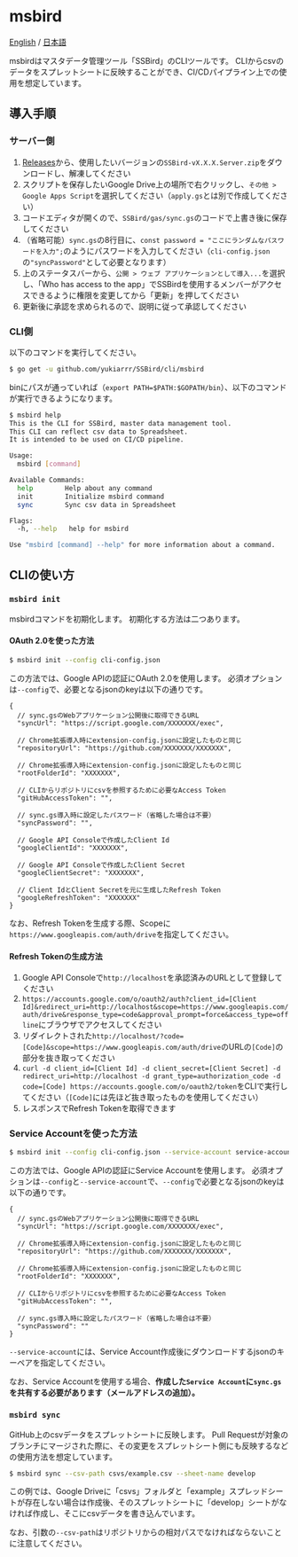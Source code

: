 # msbird

[English](https://github.com/yukiarrr/SSBird/blob/master/cli/msbird/README.md) / [日本語](https://github.com/yukiarrr/SSBird/blob/master/cli/msbird/README.ja.md)

msbirdはマスタデータ管理ツール「SSBird」のCLIツールです。
CLIからcsvのデータをスプレットシートに反映することができ、CI/CDパイプライン上での使用を想定しています。

## 導入手順

### サーバー側

1. [Releases](https://github.com/yukiarrr/SSBird/releases)から、使用したいバージョンの`SSBird-vX.X.X.Server.zip`をダウンロードし、解凍してください
2. スクリプトを保存したいGoogle Drive上の場所で右クリックし、`その他 > Google Apps Script`を選択してください（`apply.gs`とは別で作成してください）
3. コードエディタが開くので、`SSBird/gas/sync.gs`のコードで上書き後に保存してください
4. （省略可能）`sync.gs`の8行目に、`const password = "ここにランダムなパスワードを入力";`のようにパスワードを入力してください（`cli-config.json`の`"syncPassword"`として必要となります）
5. 上のステータスバーから、`公開 > ウェブ アプリケーションとして導入...`を選択し、「Who has access to the app」でSSBirdを使用するメンバーがアクセスできるように権限を変更してから「更新」を押してください
6. 更新後に承認を求められるので、説明に従って承認してください

### CLI側

以下のコマンドを実行してください。

```sh
$ go get -u github.com/yukiarrr/SSBird/cli/msbird
```

binにパスが通っていれば（`export PATH=$PATH:$GOPATH/bin`）、以下のコマンドが実行できるようになります。

```sh
$ msbird help
This is the CLI for SSBird, master data management tool.
This CLI can reflect csv data to Spreadsheet.
It is intended to be used on CI/CD pipeline.

Usage:
  msbird [command]

Available Commands:
  help        Help about any command
  init        Initialize msbird command
  sync        Sync csv data in Spreadsheet

Flags:
  -h, --help   help for msbird

Use "msbird [command] --help" for more information about a command.

```

## CLIの使い方

### `msbird init`

msbirdコマンドを初期化します。
初期化する方法は二つあります。

#### OAuth 2.0を使った方法

```sh
$ msbird init --config cli-config.json
```

この方法では、Google APIの認証にOAuth 2.0を使用します。
必須オプションは`--config`で、必要となるjsonのkeyは以下の通りです。

```jsonc
{
  // sync.gsのWebアプリケーション公開後に取得できるURL
  "syncUrl": "https://script.google.com/XXXXXXX/exec",

  // Chrome拡張導入時にextension-config.jsonに設定したものと同じ
  "repositoryUrl": "https://github.com/XXXXXXX/XXXXXXX",

  // Chrome拡張導入時にextension-config.jsonに設定したものと同じ
  "rootFolderId": "XXXXXXX",

  // CLIからリポジトリにcsvを参照するために必要なAccess Token
  "gitHubAccessToken": "",

  // sync.gs導入時に設定したパスワード（省略した場合は不要）
  "syncPassword": "",

  // Google API Consoleで作成したClient Id
  "googleClientId": "XXXXXXX",

  // Google API Consoleで作成したClient Secret
  "googleClientSecret": "XXXXXXX",

  // Client IdとClient Secretを元に生成したRefresh Token
  "googleRefreshToken": "XXXXXXX"
}
```

なお、Refresh Tokenを生成する際、Scopeに`https://www.googleapis.com/auth/drive`を指定してください。

#### Refresh Tokenの生成方法

1. Google API Consoleで`http://localhost`を承認済みのURLとして登録してください
2. `https://accounts.google.com/o/oauth2/auth?client_id=[Client Id]&redirect_uri=http://localhost&scope=https://www.googleapis.com/auth/drive&response_type=code&approval_prompt=force&access_type=offline`にブラウザでアクセスしてください
3. リダイレクトされた`http://localhost/?code=[Code]&scope=https://www.googleapis.com/auth/drive`のURLの`[Code]`の部分を抜き取ってください
4. `curl -d client_id=[Client Id] -d client_secret=[Client Secret] -d redirect_uri=http://localhost -d grant_type=authorization_code -d code=[Code] https://accounts.google.com/o/oauth2/token`をCLIで実行してください（`[Code]`には先ほど抜き取ったものを使用してください）
5. レスポンスでRefresh Tokenを取得できます


### Service Accountを使った方法

```sh
$ msbird init --config cli-config.json --service-account service-account.json
```

この方法では、Google APIの認証にService Accountを使用します。
必須オプションは`--config`と`--service-account`で、`--config`で必要となるjsonのkeyは以下の通りです。

```jsonc
{
  // sync.gsのWebアプリケーション公開後に取得できるURL
  "syncUrl": "https://script.google.com/XXXXXXX/exec",

  // Chrome拡張導入時にextension-config.jsonに設定したものと同じ
  "repositoryUrl": "https://github.com/XXXXXXX/XXXXXXX",

  // Chrome拡張導入時にextension-config.jsonに設定したものと同じ
  "rootFolderId": "XXXXXXX",

  // CLIからリポジトリにcsvを参照するために必要なAccess Token
  "gitHubAccessToken": "",

  // sync.gs導入時に設定したパスワード（省略した場合は不要）
  "syncPassword": ""
}
```

`--service-account`には、Service Account作成後にダウンロードするjsonのキーペアを指定してください。

なお、Service Accountを使用する場合、**作成した`Service Account`に`sync.gs`を共有する必要があります（メールアドレスの追加）。**

### `msbird sync`

GitHub上のcsvデータをスプレットシートに反映します。
Pull Requestが対象のブランチにマージされた際に、その変更をスプレットシート側にも反映するなどの使用方法を想定しています。

```sh
$ msbird sync --csv-path csvs/example.csv --sheet-name develop
```

この例では、Google Driveに「csvs」フォルダと「example」スプレッドシートが存在しない場合は作成後、そのスプレットシートに「develop」シートがなければ作成し、そこにcsvデータを書き込んでいます。

なお、引数の`--csv-path`はリポジトリからの相対パスでなければならないことに注意してください。